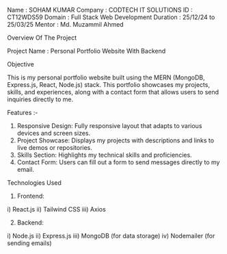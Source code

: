 Name : SOHAM KUMAR
Company : CODTECH IT SOLUTIONS
ID : CT12WDS59
Domain : Full Stack Web Development
Duration : 25/12/24 to 25/03/25
Mentor : Md. Muzammil Ahmed

Overview Of The Project 

Project Name : Personal Portfolio Website With Backend

Objective 

This is my personal portfolio website built using the MERN (MongoDB, Express.js, React, Node.js) stack. This portfolio showcases my projects, skills, and experiences, along with a contact form that allows users to send inquiries directly to me.

Features :-
1. Responsive Design: Fully responsive layout that adapts to various devices and screen sizes.
2. Project Showcase: Displays my projects with descriptions and links to live demos or repositories.
3. Skills Section: Highlights my technical skills and proficiencies.
4. Contact Form: Users can fill out a form to send messages directly to my email.

Technologies Used
1) Frontend:

i) React.js
ii) Tailwind CSS
iii) Axios

2) Backend:

i) Node.js
ii) Express.js
iii) MongoDB (for data storage)
iv) Nodemailer (for sending emails)
